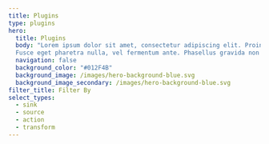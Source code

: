 ```yaml
---
title: Plugins
type: plugins
hero:
  title: Plugins
  body: "Lorem ipsum dolor sit amet, consectetur adipiscing elit. Proin commodo iaculis ex, non rhoncus arcu blandit sed. 
  Fusce eget pharetra nulla, vel fermentum ante. Phasellus gravida non diam sed vehicula."
  navigation: false
  background_color: "#012F4B"
  background_image: /images/hero-background-blue.svg
  background_image_secondary: /images/hero-background-blue.svg
filter_title: Filter By
select_types:
  - sink 
  - source
  - action
  - transform
---
```


